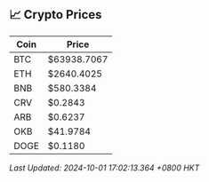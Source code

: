 ## 📈 Crypto Prices

| Coin | Price |
| ---- | ----- |
| BTC | $63938.7067 |
| ETH | $2640.4025 |
| BNB | $580.3384 |
| CRV | $0.2843 |
| ARB | $0.6237 |
| OKB | $41.9784 |
| DOGE | $0.1180 |

_Last Updated: 2024-10-01 17:02:13.364 +0800 HKT_